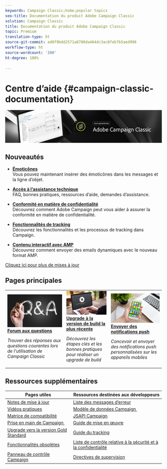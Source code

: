 ```yaml
---
keywords: Campaign Classic;home;popular topics
seo-title: Documentation du produit Adobe Campaign Classic
solution: Campaign Classic
title: Documentation du produit Adobe Campaign Classic
topic: Premium
translation-type: ht
source-git-commit: ad0f9bdd2571a8780da464dc3ac8feb7b5aed998
workflow-type: ht
source-wordcount: '260'
ht-degree: 100%

---
```



# Centre d’aide {#campaign-classic-documentation}

![](platform/using/assets/do-not-localize/banner_acc_doc.jpg)

## Nouveautés

* **[Émoticônes](delivery/using/defining-the-email-content.md#inserting-emoticons)**<br/>Vous pouvez maintenant insérer des émoticônes dans les messages et la ligne d’objet.

* **[Accès à l’assistance technique](https://helpx.adobe.com/fr/campaign/kb/ac-support.html)**<br/>
FAQ, bonnes pratiques, ressources d’aide, demandes d’assistance.

* **[Conformité en matière de confidentialité](https://helpx.adobe.com/fr/campaign/kb/campaign-privacy.html)**<br/>
Découvrez comment Adobe Campaign peut vous aider à assurer la conformité en matière de confidentialité.

* **[Fonctionnalités de tracking](https://helpx.adobe.com/fr/campaign/kb/acc-tracking.html)**<br/>
Découvrez les fonctionnalités et les processus de tracking dans Campaign.

* **[Contenu interactif avec AMP](delivery/using/defining-interactive-content.md)**<br/>Découvrez comment envoyer des emails dynamiques avec le nouveau format AMP.

[Cliquez ici pour plus de mises à jour](/help/rn/using/documentation-updates.md)

## Pages principales

<table>
<tr>
  <td>
    <a href="platform/using/common-questions.md">
      <img alt="FAQ" src="platform/using/assets/FAQ.png"/>
    </a>
    <div>
      <a href="platform/using/common-questions.md">
    <strong>Forum aux questions</strong>
    </a>
    </div>
    <p>
    <em>Trouver des réponses aux questions courantes lors de l'utilisation de Campaign Classic</em>
    <p>
  </td>
   <td>
    <a href="https://helpx.adobe.com/fr/campaign/kb/acc-build-upgrade.html">
      <img alt="Upgrade de build" src="platform/using/assets/upgrade.png" />
    </a>
    <div>
      <a href="https://helpx.adobe.com/fr/campaign/kb/acc-build-upgrade.html">
    <strong>Upgrade à la version de build la plus récente</strong>
    </a>
    </div>
    <p>
    <em>Découvrez les étapes clés et les bonnes pratiques pour réaliser un upgrade de build</em>
    <p>
  </td>
  <td>
    <a href="delivery/using/creating-notifications.md">
       <img alt="Notifications push" src="platform/using/assets/push.png" />
    </a>
    <div>
       <a href="delivery/using/creating-notifications.md">
    <strong>Envoyer des notifications push</strong>
    </a>
    </div>
    <p>
    <em>Concevoir et envoyer des notifications push personnalisées sur les appareils mobiles</em>
    <p>
  </td>
</tr>
</table>

## Ressources supplémentaires

| Pages utiles | Ressources destinées aux développeurs |
|---|---|
| [Notes de mise à jour](/help/rn/using/latest-release.md) | [Liste des messages d’erreur](https://docs.adobe.com/content/help/en/campaign-classic/technicalresources/error_messages/error_codes.html) |
| [Vidéos pratiques](https://docs.adobe.com/content/help/en/campaign-learn/campaign-classic-tutorials/overview.html) | [Modèle de données Campaign ](configuration/using/about-data-model.md) |
| [Matrice de compatibilité](https://helpx.adobe.com/fr/campaign/kb/compatibility-matrix.html) | [JSAPI Campaign](https://docs.adobe.com/content/help/en/campaign-classic/technicalresources/api/p-1.html) |
| [Prise en main de Campaign ](platform/using/about-adobe-campaign-classic.md) | [Guide de mise en œuvre](https://helpx.adobe.com/fr/campaign/kb/acc-implementation.html) |
| [Upgrade vers la version Gold Standard](https://helpx.adobe.com/fr/campaign/kb/gold-standard.html) | [Guide du tracking](https://helpx.adobe.com/fr/campaign/kb/acc-tracking.html) |
| [Fonctionnalités obsolètes](https://helpx.adobe.com/fr/campaign/kb/deprecated-and-removed-features.html) | [Liste de contrôle relative à la sécurité et à la confidentialité](https://helpx.adobe.com/fr/campaign/kb/acc-security.html) |
| [Panneau de contrôle Campaign](https://docs.adobe.com/content/help/fr-FR/control-panel/using/control-panel-home.html) | [Directives de supervision](production/using/monitoring-guidelines.md) |
